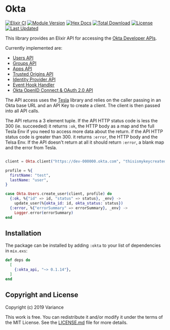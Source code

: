 # Okta

[![Elixir CI](https://github.com/stueccles/okta-elixir/actions/workflows/elixir.yml/badge.svg)](https://github.com/stueccles/okta-elixir/actions/workflows/elixir.yml)
[![Module Version](https://img.shields.io/hexpm/v/okta_api.svg)](https://hex.pm/packages/okta_api)
[![Hex Docs](https://img.shields.io/badge/hex-docs-lightgreen.svg)](https://hexdocs.pm/okta_api/)
[![Total Download](https://img.shields.io/hexpm/dt/okta_api.svg)](https://hex.pm/packages/okta_api)
[![License](https://img.shields.io/hexpm/l/okta_api.svg)](https://github.com/variance-inc/okta-elixir/blob/master/LICENSE.md)
[![Last Updated](https://img.shields.io/github/last-commit/variance-inc/okta-elixir.svg)](https://github.com/variance-inc/okta-elixir/commits/master)

<!-- MDOC !-->

This library provides an Elixir API for accessing the [Okta Developer APIs](https://developer.okta.com/docs/reference/).

Currently implemented are:

- [Users API](https://developer.okta.com/docs/reference/api/users/)
- [Groups API](https://developer.okta.com/docs/reference/api/groups/)
- [Apps API](https://developer.okta.com/docs/reference/api/apps/)
- [Trusted Origins API](https://developer.okta.com/docs/reference/api/trusted-origins/)
- [Identity Provider API](https://developer.okta.com/docs/reference/api/idps/)
- [Event Hook Handler](https://developer.okta.com/docs/concepts/event-hooks/)
- [Okta OpenID Connect & OAuth 2.0 API](https://developer.okta.com/docs/reference/api/oidc/)

The API access uses the [Tesla](https://github.com/teamon/tesla) library and
relies on the caller passing in an Okta base URL and an API Key to create a
client. The client is then passed into all API calls.

The API returns a 3 element tuple. If the API HTTP status code is less
the 300 (ie. succeeded) it returns `:ok`, the HTTP body as a map and the full
Tesla Env if you need to access more data about the return. if the API HTTP
status code is greater than 300. it returns `:error`, the HTTP body and the
Telsa Env. If the API doesn't return at all it should return `:error`, a blank
map and the error from Tesla.

```elixir

client = Okta.client("https://dev-000000.okta.com", "thisismykeycreatedinokta")

profile = %{
  firstName: "test",
  lastName: "user",
}

case Okta.Users.create_user(client, profile) do
  {:ok, %{"id" => id, "status" => status}, _env} ->
    update_user(%{okta_id: id, okta_status: status})
  {:error, %{"errorSummary" => errorSummary}, _env} ->
    Logger.error(errorSummary)
end
```
<!-- MDOC !-->

## Installation

The package can be installed by adding `:okta` to your list of dependencies in
`mix.exs`:

```elixir
def deps do
  [
    {:okta_api, "~> 0.1.14"},
  ]
end
```

## Copyright and License

Copyright (c) 2019 Variance

This work is free. You can redistribute it and/or modify it under the
terms of the MIT License. See the [LICENSE.md](./LICENSE.md) file for more details.
